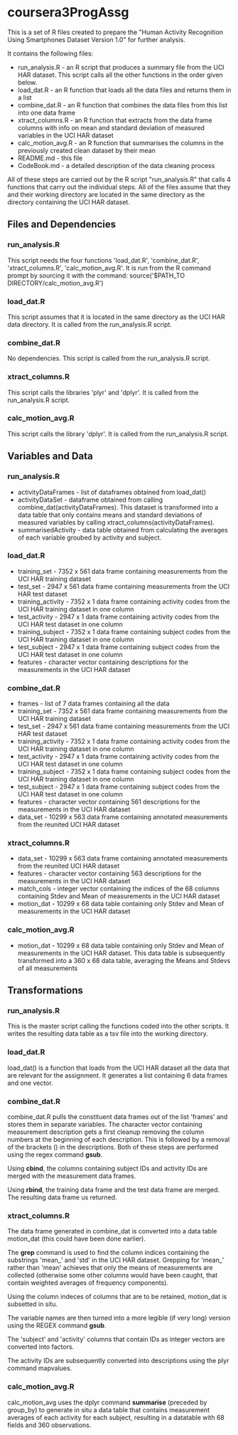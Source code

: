 # coursera3ProgAssg
This is a set of R files created to prepare the "Human Activity Recognition Using Smartphones Dataset Version 1.0" for further analysis.

It contains the following files:

- run_analysis.R	- an R script that produces a summary file from the UCI HAR dataset. This script calls all the other functions in the order given below. 
- load_dat.R 		- an R function that loads all the data files and returns them in a list
- combine_dat.R 	- an R function that combines the data files from this list into one data frame
- xtract_columns.R 	- an R function that extracts from the data frame columns with info on mean and standard deviation of measured variables in the UCI HAR dataset
- calc_motion_avg.R 	- an R function that summarises the columns in the previously created clean dataset by their mean
- README.md		- this file
- CodeBook.md		- a detailed description of the data cleaning process

All of these steps are carried out by the R script "run_analysis.R" that calls 4 functions that carry out the individual steps. All of the files assume that they and their working directory are located in the same directory as the directory containing the UCI HAR dataset. 

## Files and Dependencies
### run_analysis.R
This script needs the four functions 'load_dat.R', 'combine_dat.R', 'xtract_columns.R', 'calc_motion_avg.R'. 
It is run from the R command prompt by sourcing it with the command:
source('$PATH_TO DIRECTORY/calc_motion_avg.R')
### load_dat.R
This script assumes that it is located in the same directory as the UCI HAR data directory. 
It is called from the run_analysis.R script. 
### combine_dat.R
No dependencies. 
This script is called from the run_analysis.R script. 
### xtract_columns.R
This script calls the libraries 'plyr' and 'dplyr'. 
It is called from the run_analysis.R script. 
### calc_motion_avg.R
This script calls the library 'dplyr'. 
It is called from the run_analysis.R script. 

## Variables and Data  
### run_analysis.R
- activityDataFrames 	- list of dataframes obtained from load_dat()
- activityDataSet 	- dataframe obtained from calling combine_dat(activityDataFrames). This dataset is transformed into a data table that only contains means and standard deviations of measured variables by calling xtract_columns(activityDataFrames). 
- summarisedActivity 	- data table obtained from calculating the averages of each variable groubed by activity and subject. 

### load_dat.R
- training_set		- 7352 x 561 data frame containing measurements from the UCI HAR training dataset
- test_set 		- 2947 x 561 data frame containing measurements from the UCI HAR test dataset
- training_activity 	- 7352 x 1 data frame containing activity codes from the UCI HAR training dataset in one column
- test_activity		- 2947 x 1 data frame containing activity codes from the UCI HAR test dataset in one column
- training_subject 	- 7352 x 1 data frame containing subject codes from the UCI HAR training dataset in one column
- test_subject 		- 2947 x 1 data frame containing subject codes from the UCI HAR test dataset in one column
- features		- character vector containing descriptions for the measurements in the UCI HAR dataset

### combine_dat.R
- frames 			- list of 7 data frames containing all the data
- training_set		- 7352 x 561 data frame containing measurements from the UCI HAR training dataset
- test_set 		- 2947 x 561 data frame containing measurements from the UCI HAR test dataset
- training_activity 	- 7352 x 1 data frame containing activity codes from the UCI HAR training dataset in one column
- test_activity		- 2947 x 1 data frame containing activity codes from the UCI HAR test dataset in one column
- training_subject 	- 7352 x 1 data frame containing subject codes from the UCI HAR training dataset in one column
- test_subject 		- 2947 x 1 data frame containing subject codes from the UCI HAR test dataset in one column
- features		- character vector containing 561 descriptions for the measurements in the UCI HAR dataset
- data_set		- 10299 x 563 data frame containing annotated measurements from the reunited UCI HAR dataset

### xtract_columns.R
- data_set		- 10299 x 563 data frame containing annotated measurements from the reunited UCI HAR dataset
- features		- character vector containing 563 descriptions for the measurements in the UCI HAR dataset
- match_cols		- integer vector containing the indices of the 68 columns containing Stdev and Mean of measurements in the UCI HAR dataset
- motion_dat		- 10299 x 68 data table containing only Stdev and Mean of measurements in the UCI HAR dataset

### calc_motion_avg.R
- motion_dat	- 10299 x 68 data table containing only Stdev and Mean of measurements in the UCI HAR dataset. This data table is subsequently transformed into a 360 x 68 data table, averaging the Means and Stdevs of all measurements

## Transformations
### run_analysis.R
This is the master script calling the functions coded into the other scripts. It writes the resulting data table as a tsv file into the working directory. 
### load_dat.R
load_dat() is a function that loads from the UCI HAR dataset all the data that are relevant for the assignment. It generates a list containing 6 data frames and one vector. 
### combine_dat.R
combine_dat.R pulls the constituent data frames out of the list 'frames' and stores them in separate variables. 
The character vector containing measurement description gets a first cleanup removing the column numbers at the beginning of each description. This is followed by a removal of the brackets () in the descriptions. Both of these steps are performed using the regex command **gsub**. 

Using **cbind**, the columns containing subject IDs and activity IDs are merged with the measurement data frames. 

Using **rbind**, the training data frame and the test data frame are merged. The resulting data frame us returned. 

### xtract_columns.R
The data frame generated in combine_dat is converted into a data table motion_dat (this could have been done earlier). 

The **grep** command is used to find the column indices containing the substrings 'mean_' and 'std' in the UCI HAR dataset. Grepping for 'mean_' rather than 'mean' achieves that only the means of measurements are collected (otherwise some other columns would have been caught, that contain weighted averages of frequency components). 

Using the column indeces of columns that are to be retained, motion_dat is subsetted in situ. 

The variable names are then turned into a more legible (if very long) version using the REGEX command **gsub**.

The 'subject' and 'activity' columns that contain IDs as integer vectors are converted into factors. 

The activity IDs are subsequently converted into descriptions using the plyr command mapvalues. 

### calc_motion_avg.R
calc_motion_avg uses the dplyr command **summarise** (preceded by group_by) to generate in situ a data table that contains measurement averages of each activity for each subject, resulting in a datatable with 68 fields and 360 observations. 